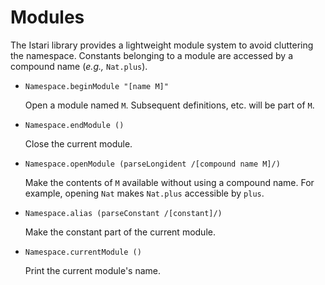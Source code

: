 # Modules

The Istari library provides a lightweight module system to avoid
cluttering the namespace.  Constants belonging to a module are
accessed by a compound name (*e.g.,* `Nat.plus`).

- `Namespace.beginModule "[name M]"`

  Open a module named `M`.  Subsequent definitions, etc. will be part
  of `M`.

- `Namespace.endModule ()`

  Close the current module.

- `Namespace.openModule (parseLongident /[compound name M]/)`

  Make the contents of `M` available without using a compound name.
  For example, opening `Nat` makes `Nat.plus` accessible by `plus`.

- `Namespace.alias (parseConstant /[constant]/)`

  Make the constant part of the current module.

- `Namespace.currentModule ()`

  Print the current module's name.


